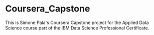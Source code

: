 # Coursera_Capstone
This is Simone Pala's Coursera Capstone project for the Applied Data Science course part of the IBM Data Science Professional Certificate.